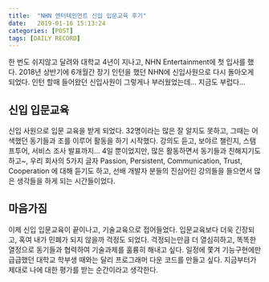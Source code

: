 ```yaml
---
title:  "NHN 엔터테인먼트 신입 입문교육 후기"
date:   2019-01-16 15:13:24
categories: [POST]
tags: [DAILY RECORD]
---
```


한 번도 쉬지않고 달려와 대학교 4년이 지나고, NHN Entertainment에 첫 입사를 했다. 2018년 상반기에 6개월간 장기 인턴을 했던 NHN에 신입사원으로 다시 돌아오게 되었다. 인턴 할때 들어왔던 신입사원이 그렇게나 부러웠었는데... 지금도 부럽다...

## 신입 입문교육

신입 사원으로 입문 교육을 받게 되었다. 32명이라는 많은 잘 알지도 못하고, 그때는 어색했던 동기들과 조를 이루어 활동을 하기 시작했다. 강의도 듣고, 보야르 챌린지, 스탬프투어, 서비스 조사 발표까지... 4일 뿐이었지만, 많은 활동하면서 동기들과 친해지기도 하고~, 우리 회사의 5가지 글자 Passion, Persistent, Communication, Trust, Cooperation 에 대해 듣기도 하고, 선배 개발자 분들의 진심어린 강의들을 들으면서 많은 생각들을 하게 되는 시간들이었다.

## 마음가짐

이제 신입 입문교육이 끝이나고, 기술교육으로 접어들었다. 입문교육보다 더욱 긴장되고, 혹여 내가 민폐가 되지 않을까 걱정도 되었다. 걱정되는만큼 더 열심히하고, 똑똑한 열정으로 동기들과 협력하여 기술과제를 훌륭히 해내고 싶다. 일정에 쫓겨 기능구현에만 급급했던 대학교 학부생 때와는 달리 프로그래머 다운 코드를 만들고 싶다. 지금부터가 제대로 나에 대한 평가를 받는 순간이라고 생각한다.
